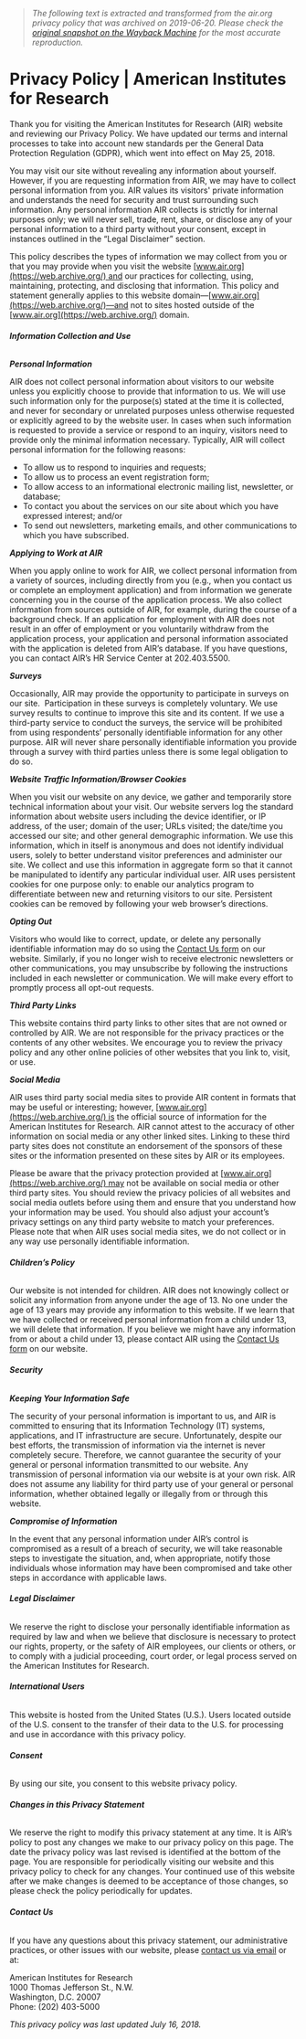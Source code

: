 > *The following text is extracted and transformed from the air.org privacy policy that was archived on 2019-06-20. Please check the [original snapshot on the Wayback Machine](https://web.archive.org/web/20190620213219id_/https%3A//www.air.org/page/privacy-policy) for the most accurate reproduction.*

# Privacy Policy | American Institutes for Research

Thank you for visiting the American Institutes for Research (AIR) website and reviewing our Privacy Policy. We have updated our terms and internal processes to take into account new standards per the General Data Protection Regulation (GDPR), which went into effect on May 25, 2018.

You may visit our site without revealing any information about yourself.  However, if you are requesting information from AIR, we may have to collect personal information from you. AIR values its visitors' private information and understands the need for security and trust surrounding such information. Any personal information AIR collects is strictly for internal purposes only; we will never sell, trade, rent, share, or disclose any of your personal information to a third party without your consent, except in instances outlined in the “Legal Disclaimer” section.

This policy describes the types of information we may collect from you or that you may provide when you visit the website [www.air.org](https://web.archive.org/) and our practices for collecting, using, maintaining, protecting, and disclosing that information. This policy and statement generally applies to this website domain—[www.air.org](https://web.archive.org/)—and not to sites hosted outside of the [www.air.org](https://web.archive.org/) domain.

###### **Information Collection and Use**

**_Personal Information_**

AIR does not collect personal information about visitors to our website unless you explicitly choose to provide that information to us. We will use such information only for the purpose(s) stated at the time it is collected, and never for secondary or unrelated purposes unless otherwise requested or explicitly agreed to by the website user. In cases when such information is requested to provide a service or respond to an inquiry, visitors need to provide only the minimal information necessary. Typically, AIR will collect personal information for the following reasons:

  * To allow us to respond to inquiries and requests;
  * To allow us to process an event registration form;
  * To allow access to an informational electronic mailing list, newsletter, or database;
  * To contact you about the services on our site about which you have expressed interest; and/or
  * To send out newsletters, marketing emails, and other communications to which you have subscribed.



**_Applying to Work at AIR_**

When you apply online to work for AIR, we collect personal information from a variety of sources, including directly from you (e.g., when you contact us or complete an employment application) and from information we generate concerning you in the course of the application process. We also collect information from sources outside of AIR, for example, during the course of a background check. If an application for employment with AIR does not result in an offer of employment or you voluntarily withdraw from the application process, your application and personal information associated with the application is deleted from AIR’s database. If you have questions, you can contact AIR’s HR Service Center at 202.403.5500.

**_Surveys_**

Occasionally, AIR may provide the opportunity to participate in surveys on our site.  Participation in these surveys is completely voluntary. We use survey results to continue to improve this site and its content. If we use a third-party service to conduct the surveys, the service will be prohibited from using respondents’ personally identifiable information for any other purpose. AIR will never share personally identifiable information you provide through a survey with third parties unless there is some legal obligation to do so.

**_Website Traffic Information/Browser Cookies_**

When you visit our website on any device, we gather and temporarily store technical information about your visit. Our website servers log the standard information about website users including the device identifier, or IP address, of the user; domain of the user; URLs visited; the date/time you accessed our site; and other general demographic information. We use this information, which in itself is anonymous and does not identify individual users, solely to better understand visitor preferences and administer our site. We collect and use this information in aggregate form so that it cannot be manipulated to identify any particular individual user. AIR uses persistent cookies for one purpose only: to enable our analytics program to differentiate between new and returning visitors to our site. Persistent cookies can be removed by following your web browser’s directions.

**_Opting Out_**

Visitors who would like to correct, update, or delete any personally identifiable information may do so using the [Contact Us form](https://web.archive.org/contact) on our website. Similarly, if you no longer wish to receive electronic newsletters or other communications, you may unsubscribe by following the instructions included in each newsletter or communication. We will make every effort to promptly process all opt-out requests.

**_Third Party Links_**

This website contains third party links to other sites that are not owned or controlled by AIR. We are not responsible for the privacy practices or the contents of any other websites. We encourage you to review the privacy policy and any other online policies of other websites that you link to, visit, or use.

**_Social Media_**

AIR uses third party social media sites to provide AIR content in formats that may be useful or interesting; however, [www.air.org](https://web.archive.org/) is the official source of information for the American Institutes for Research. AIR cannot attest to the accuracy of other information on social media or any other linked sites. Linking to these third party sites does not constitute an endorsement of the sponsors of these sites or the information presented on these sites by AIR or its employees.  

Please be aware that the privacy protection provided at [www.air.org](https://web.archive.org/) may not be available on social media or other third party sites. You should review the privacy policies of all websites and social media outlets before using them and ensure that you understand how your information may be used. You should also adjust your account’s privacy settings on any third party website to match your preferences. Please note that when AIR uses social media sites, we do not collect or in any way use personally identifiable information.

###### **Children’s Policy**

Our website is not intended for children. AIR does not knowingly collect or solicit any information from anyone under the age of 13. No one under the age of 13 years may provide any information to this website. If we learn that we have collected or received personal information from a child under 13, we will delete that information. If you believe we might have any information from or about a child under 13, please contact AIR using the [Contact Us form](https://web.archive.org/contact) on our website.

###### **Security**

**_Keeping Your Information Safe_**

The security of your personal information is important to us, and AIR is committed to ensuring that its Information Technology (IT) systems, applications, and IT infrastructure are secure. Unfortunately, despite our best efforts, the transmission of information via the internet is never completely secure. Therefore, we cannot guarantee the security of your general or personal information transmitted to our website. Any transmission of personal information via our website is at your own risk. AIR does not assume any liability for third party use of your general or personal information, whether obtained legally or illegally from or through this website.

**_Compromise of Information_**

In the event that any personal information under AIR’s control is compromised as a result of a breach of security, we will take reasonable steps to investigate the situation, and, when appropriate, notify those individuals whose information may have been compromised and take other steps in accordance with applicable laws.

###### **Legal Disclaimer**

We reserve the right to disclose your personally identifiable information as required by law and when we believe that disclosure is necessary to protect our rights, property, or the safety of AIR employees, our clients or others, or to comply with a judicial proceeding, court order, or legal process served on the American Institutes for Research.

###### **International Users**

This website is hosted from the United States (U.S.). Users located outside of the U.S. consent to the transfer of their data to the U.S. for processing and use in accordance with this privacy policy.

###### **Consent**

By using our site, you consent to this website privacy policy.

###### **Changes in this Privacy Statement**

We reserve the right to modify this privacy statement at any time. It is AIR’s policy to post any changes we make to our privacy policy on this page. The date the privacy policy was last revised is identified at the bottom of the page. You are responsible for periodically visiting our website and this privacy policy to check for any changes. Your continued use of this website after we make changes is deemed to be acceptance of those changes, so please check the policy periodically for updates.

###### **Contact Us**

If you have any questions about this privacy statement, our administrative practices, or other issues with our website, please [contact us via email](https://web.archive.org/contact) or at:

American Institutes for Research  
1000 Thomas Jefferson St., N.W.  
Washington, D.C. 20007  
Phone: (202) 403-5000

_This privacy policy was last updated July 16, 2018._
